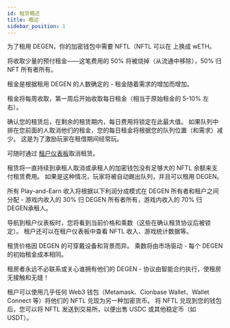 ```yaml
---
id: 租赁概述
title: 概述
sidebar_position: 1
---
```


为了租用 DEGEN，你的加密钱包中需要 NFTL（NFTL 可以在 [](https://sushi.com/)上换成 wETH。

将收取少量的预付租金——这笔费用的 50% 将被烧掉（从流通中移除），50% 归 NFT 所有者所有。

租金是根据租用 DEGEN 的人数确定的 - 租金随着需求的增加而增加。

租金将每周收取，第一周后开始收取每日租金（相当于原始租金的 5-10% 左右）。

确认您的租赁后，在剩余的租赁期内，每日费用将锁定在此最大值。 如果队列中排在您前面的人取消他们的租金，您的每日租金将根据您的队列位置（和需求）减少。 这是为了激励玩家在租借期间经常玩。

可随时通过 [租户仪表板](https://niftyleague.com/profile)取消租赁。

租赁将一直持续到承租人取消或承租人的加密钱包没有足够大的 NFTL 余额来支付租赁费用。 如果是这种情况，玩家将被自动踢出队列，并且可以租用 DEGEN。

所有 Play-and-Earn 收入将根据以下利润分成模式在 DEGEN 所有者和租户之间分配 - 游戏内收入的 30% 归 DEGEN 所有者所有，游戏内收入的 70% 归 DEGEN承租人。

导航到租户仪表板时，您将看到当前价格和乘数（这些在确认租赁协议后被锁定）。 租户还可以在租户仪表板中查看 NFTL 收入、游戏统计数据等。

租赁价格因 DEGEN 的可穿戴设备和背景而异。 乘数将由市场驱动 - 每个 DEGEN 的初始租金成本相同。

租房者永远不必联系或关心谁拥有他们的 DEGEN - 协议由智能合约执行，使租房无接触和无缝！

租户可以使用几乎任何 Web3 钱包（Metamask、Cionbase Wallet、Wallet Connect 等）将他们的 NFTL 兑现为另一种加密货币。 将 NFTL 兑现到您的钱包后，您可以将 NFTL 发送到交易所，以便出售 USDC 或其他稳定币（如 USDT）。
